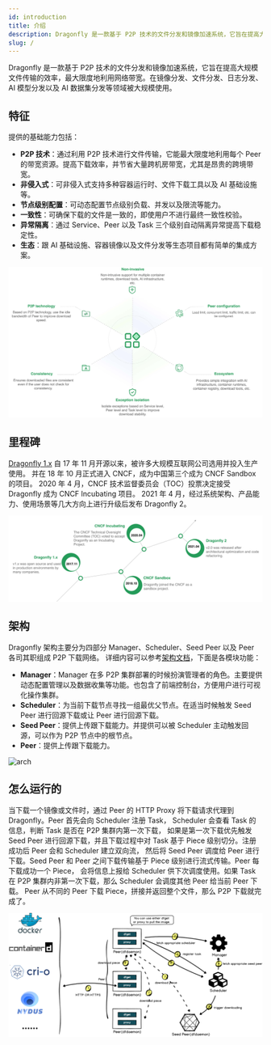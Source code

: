 ```yaml
---
id: introduction
title: 介绍
description: Dragonfly 是一款基于 P2P 技术的文件分发和镜像加速系统，它旨在提高大规模文件传输的效率，最大限度地利用网络带宽。在镜像分发、文件分发、日志分发、AI 模型分发以及 AI 数据集分发等领域被大规模使用。
slug: /
---
```


Dragonfly 是一款基于 P2P 技术的文件分发和镜像加速系统，它旨在提高大规模文件传输的效率，最大限度地利用网络带宽。在镜像分发、文件分发、日志分发、AI 模型分发以及 AI 数据集分发等领域被大规模使用。

## 特征

提供的基础能力包括：

- **P2P 技术**：通过利用 P2P 技术进行文件传输，它能最大限度地利用每个 Peer 的带宽资源。提高下载效率，并节省大量跨机房带宽，尤其是昂贵的跨境带宽。
- **非侵入式**：可非侵入式支持多种容器运行时、文件下载工具以及 AI 基础设施等。
- **节点级别配置**：可动态配置节点级别负载、并发以及限流等能力。
- **一致性**：可确保下载的文件是一致的，即使用户不进行最终一致性校验。
- **异常隔离**：通过 Service、Peer 以及 Task 三个级别自动隔离异常提高下载稳定性。
- **生态**：跟 AI 基础设施、容器镜像以及文件分发等生态项目都有简单的集成方案。

![features](./resource/introduction/features.jpeg)

## 里程碑

[Dragonfly 1.x](https://github.com/dragonflyoss/Dragonfly) 自 17 年 11 月开源以来，被许多大规模互联网公司选用并投入生产使用。
并在 18 年 10 月正式进入 CNCF，成为中国第三个成为 CNCF Sandbox 的项目。
2020 年 4 月，CNCF 技术监督委员会（TOC）投票决定接受 Dragonfly 成为 CNCF Incubating 项目。
2021 年 4 月，经过系统架构、产品能力、使用场景等几大方向上进行升级后发布 Dragonfly 2。

![milestone](./resource/introduction/milestone.jpeg)

## 架构

Dragonfly 架构主要分为四部分 Manager、Scheduler、Seed Peer 以及 Peer 各司其职组成 P2P 下载网络。
详细内容可以参考[架构文档](./operations/deployment/architecture.md)，下面是各模块功能：

- **Manager**：Manager 在多 P2P 集群部署的时候扮演管理者的角色。主要提供动态配置管理以及数据收集等功能。也包含了前端控制台，方便用户进行可视化操作集群。
- **Scheduler**：为当前下载节点寻找一组最优父节点。在适当时候触发 Seed Peer 进行回源下载或让 Peer 进行回源下载。
- **Seed Peer**：提供上传跟下载能力。并提供可以被 Scheduler 主动触发回源，可以作为 P2P 节点中的根节点。
- **Peer**：提供上传跟下载能力。

![arch](./resource/concepts/arch.png)

## 怎么运行的

当下载一个镜像或文件时，通过 Peer 的 HTTP Proxy 将下载请求代理到 Dragonfly。Peer 首先会向 Scheduler 注册 Task， Scheduler 会查看 Task 的信息，判断 Task 是否在 P2P 集群内第一次下载，
如果是第一次下载优先触发 Seed Peer 进行回源下载，并且下载过程中对 Task 基于 Piece 级别切分。注册成功后 Peer 会和 Scheduler 建立双向流，
然后将 Seed Peer 调度给 Peer 进行下载。Seed Peer 和 Peer 之间下载传输基于 Piece 级别进行流式传输。Peer 每下载成功一个 Piece，
会将信息上报给 Scheduler 供下次调度使用。如果 Task 在 P2P 集群内非第一次下载，那么 Scheduler 会调度其他 Peer 给当前 Peer 下载。
Peer 从不同的 Peer 下载 Piece，拼接并返回整个文件，那么 P2P 下载就完成了。

![sequence-diagram](./resource/getting-started/sequence-diagram.png)
